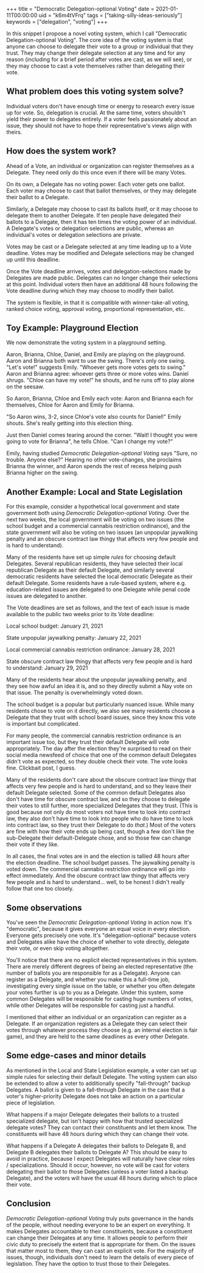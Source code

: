 +++
title = "Democratic Delegation-optional Voting"
date = 2021-01-11T00:00:00
uid = "k6m4tVFrq"
tags = ["taking-silly-ideas-seriously"]
keywords = ["delegation", "voting"]
+++

In this snippet I propose a novel voting system, which I call "Democratic Delegation-optional Voting". The core idea of the voting system is that anyone can choose to delegate their vote to a group or individual that they trust. They may change their delegate selection at any time and for any reason (including for a brief period after votes are cast, as we will see), or they may choose to cast a vote themselves rather than delegating their vote.

## What problem does this voting system solve?

Individual voters don't have enough time or energy to research every issue up for vote. So, delegation is crucial. At the same time, voters shouldn't yield their power to delegates entirely. If a voter feels passionately about an issue, they should not have to hope their representative's views align with theirs.

## How does the system work?

Ahead of a Vote, an individual or organization can register themselves as a Delegate. They need only do this once even if there will be many Votes. 

On its own, a Delegate has no voting power. Each voter gets one ballot. Each voter may choose to cast that ballot themselves, or they may delegate their ballot to a Delegate.

Similarly, a Delegate may choose to cast its ballots itself, or it may choose to delegate them to another Delegate. If ten people have delegated their ballots to a Delegate, then it has ten times the voting power of an individual. A Delegate's votes or delegation selections are public, whereas an individual's votes or delegation selections are private.

Votes may be cast or a Delegate selected at any time leading up to a Vote deadline. Votes may be modified and Delegate selections may be changed up until this deadline.

Once the Vote deadline arrives, votes and delegation-selections made by Delegates are made public. Delegates can no longer change their selections at this point. Individual voters then have an additional 48 hours following the Vote deadline during which they may choose to modify their ballot.

The system is flexible, in that it is compatible with winner-take-all voting, ranked choice voting, approval voting, proportional representation, etc.

## Toy Example: Playground Election

We now demonstrate the voting system in a playground setting.

Aaron, Brianna, Chloe, Daniel, and Emily are playing on the playground. Aaron and Brianna both want to use the swing. There's only one swing. "Let's vote!" suggests Emily. "Whoever gets more votes gets to swing." Aaron and Brianna agree: whoever gets three or more votes wins. Daniel shrugs. "Chloe can have my vote!" he shouts, and he runs off to play alone on the seesaw.

So Aaron, Brianna, Chloe and Emily each vote: Aaron and Brianna each for themselves, Chloe for Aaron and Emily for Brianna.

"So Aaron wins, 3-2, since Chloe's vote also counts for Daniel!" Emily shouts. She's really getting into this election thing.

Just then Daniel comes tearing around the corner. "Wait! I thought you were going to vote for Brianna", he tells Chloe. "Can I change my vote?"

Emily, having studied _Democratic Delegation-optional Voting_ says "Sure, no trouble. Anyone else?" Hearing no other vote-changes, she proclaims Brianna the winner, and Aaron spends the rest of recess helping push Brianna higher on the swing.

## Another Example: Local and State Legislation

For this example, consider a hypothetical local government and state government both using _Democratic Delegation-optional Voting_. Over the next two weeks, the local government will be voting on two issues (the school budget and a commercial cannabis restriction ordinance), and the state government will also be voting on two issues (an unpopular jaywalking penalty and an obscure contract law thingy that affects very few people and is hard to understand).

Many of the residents have set up simple _rules_ for choosing default Delegates. Several republican residents, they have selected their local republican Delegate as their default Delegate, and similarly several democratic residents have selected the local democratic Delegate as their default Delegate. Some residents have a rule-based system, where e.g. education-related issues are delegated to one Delegate while penal code issues are delegated to another.

The Vote deadlines are set as follows, and the text of each issue is made available to the public two weeks prior to its Vote deadline:

Local school budget: January 21, 2021

State unpopular jaywalking penalty: January 22, 2021

Local commercial cannabis restriction ordinance: January 28, 2021

State obscure contract law thingy that affects very few people and is hard to understand: January 29, 2021

Many of the residents hear about the unpopular jaywalking penalty, and they see how awful an idea it is, and so they directly submit a Nay vote on that issue. The penalty is overwhelmingly voted down.

The school budget is a popular but particularly nuanced issue. While many residents chose to vote on it directly, we also see many residents choose a Delegate that they trust with school board issues, since they know this vote is important but complicated.

For many people, the commercial cannabis restriction ordinance is an important issue too, but they trust their default Delegate will vote appropriately. The day after the election they're surprised to read on their social media newsfeed of choice that one of the common default Delegates didn't vote as expected, so they double check their vote. The vote looks fine. Clickbait post, I guess.

Many of the residents don't care about the obscure contract law thingy that affects very few people and is hard to understand, and so they leave their default Delegate selected. Some of the common default Delegates also don't have time for obscure contract law, and so they choose to delegate their votes to still further, more specialized Delegates that they trust. (This is good because not only do most voters not have time to look into contract law, they also don't have time to look into people who do have time to look into contract law, so they trust their Delegate to do _that_.) Most of the voters are fine with how their vote ends up being cast, though a few don't like the sub-Delegate their default-Delegate chose, and so those few can change their vote if they like.

In all cases, the final votes are in and the election is tallied 48 hours after the election deadline. The school budget passes. The jaywalking penalty is voted down. The commercial cannabis restriction ordinance will go into effect immediately. And the obscure contract law thingy that affects very few people and is hard to understand... well, to be honest I didn't really follow that one too closely.

## Some observations

You've seen the _Democratic Delegation-optional Voting_ in action now. It's "democratic", because it gives everyone an equal voice in every election. Everyone gets precisely one vote. It's "delegation-optional" because voters and Delegates alike have the choice of whether to vote directly, delegate their vote, or even skip voting altogether.

You'll notice that there are no explicit elected representatives in this system. There are merely different degrees of being an elected representative (the number of ballots you are responsible for as a Delegate). Anyone can register as a Delegate, and whether you make this a full-time job, investigating every single issue on the table, or whether you often delegate your votes further is up to you as a Delegate. Under this system, some common Delegates will be responsible for casting huge numbers of votes, while other Delegates will be responsible for casting just a handful.

I mentioned that either an individual or an organization can register as a Delegate. If an organization registers as a Delegate they can select their votes through whatever process they choose (e.g. an internal election is fair game), and they are held to the same deadlines as every other Delegate.

## Some edge-cases and minor details

As mentioned in the Local and State Legislation example, a voter can set up simple rules for selecting their default Delegate. The voting system can also be extended to allow a voter to additionally specify "fall-through" backup Delegates. A ballot is given to a fall-through Delegate in the case that a voter's higher-priority Delegate does not take an action on a particular piece of legislation.

What happens if a major Delegate delegates their ballots to a trusted specialized delegate, but isn't happy with how that trusted specialized delegate votes? They can contact their constituents and let them know. The constituents will have 48 hours during which they can change their vote.

What happens if a Delegate A delegates their ballots to Delegate B, and Delegate B delegates their ballots to Delegate A? This should be easy to avoid in practice, because I expect Delegates will naturally have clear roles / specializations. Should it occur, however, no vote will be cast for voters delegating their ballot to those Delegates (unless a voter listed a backup Delegate), and the voters will have the usual 48 hours during which to place their vote.

## Conclusion

_Democratic Delegation-optional Voting_ truly puts governance in the hands of the people, without needing everyone to be an expert on everything. It makes Delegates accountable to their constituents, because a constituent can change their Delegates at any time. It allows people to perform their civic duty to precisely the extent that is appropriate for them. On the issues that matter most to them, they can cast an explicit vote. For the majority of issues, though, individuals don't need to learn the details of every piece of legislation. They have the option to trust those to their Delegates.
